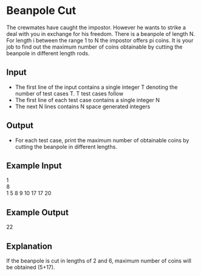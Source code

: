 # Beanpole Cut

The crewmates have caught the impostor. However he wants to strike a deal with you in exchange for his freedom. There is a beanpole of length N. For length i between the range 1 to N the impostor offers pi coins. It is your job to find out the maximum number of coins obtainable by cutting the beanpole in different length rods.

## Input

- The first line of the input contains a single integer T denoting the number of test cases T. T test cases follow
- The first line of each test case contains a single integer N
- The next N lines contains N space generated integers

## Output

- For each test case, print the maximum number of obtainable coins by cutting the beanpole in different lengths.

## Example Input

1 <br/>
8 <br/>
1 5 8 9 10 17 17 20

## Example Output

22

## Explanation

If the beanpole is cut in lengths of 2 and 6, maximum number of coins will be obtained (5+17).
